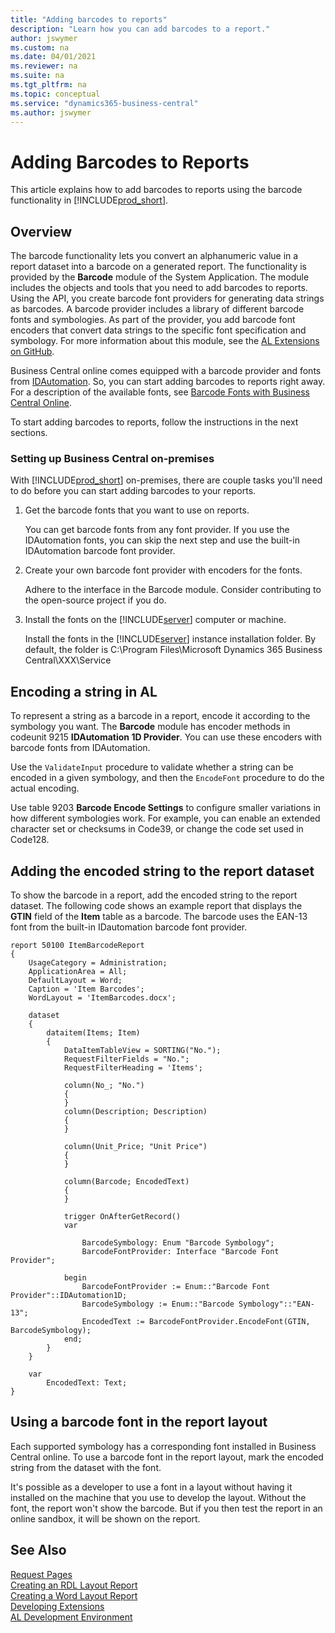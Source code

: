 ```yaml
---
title: "Adding barcodes to reports"
description: "Learn how you can add barcodes to a report."
author: jswymer
ms.custom: na
ms.date: 04/01/2021
ms.reviewer: na
ms.suite: na
ms.tgt_pltfrm: na
ms.topic: conceptual
ms.service: "dynamics365-business-central"
ms.author: jswymer
---
```


# Adding Barcodes to Reports

This article explains how to add barcodes to reports using the barcode functionality in [!INCLUDE[prod_short](includes/prod_short.md)].

## Overview

The barcode functionality lets you convert an alphanumeric value in a report dataset into a barcode on a generated report. The functionality is provided by the **Barcode** module of the System Application. The module includes the objects and tools that you need to add barcodes to reports. Using the API, you create barcode font providers for generating data strings as barcodes. A barcode provider includes a library of different barcode fonts and symbologies. As part of the provider, you add barcode font encoders that convert data strings to the specific font specification and symbology. For more information about this module, see the [AL Extensions on GitHub](https://github.com/microsoft/ALAppExtensions/tree/master/Modules/System/Barcode).

Business Central online comes equipped with a barcode provider and fonts from [IDAutomation](https://www.idautomation.com). So, you can start adding barcodes to reports right away. For a description of the available fonts, see [Barcode Fonts with Business Central Online](devenv-report-barcode-fonts.md).

To start adding barcodes to reports, follow the instructions in the next sections. 

### Setting up Business Central on-premises

With [!INCLUDE[prod_short](includes/prod_short.md)] on-premises, there are couple tasks you'll need to do before you can start adding barcodes to your reports.  

1. Get the barcode fonts that you want to use on reports.

    You can get barcode fonts from any font provider. If you use the IDAutomation fonts, you can skip the next step and use the built-in IDAutomation barcode font provider.

2. Create your own barcode font provider with encoders for the fonts.

   Adhere to the interface in the Barcode module. Consider contributing to the open-source project if you do.
3. Install the fonts on the [!INCLUDE[server](includes/server.md)] computer or machine.

    Install the fonts in the [!INCLUDE[server](includes/server.md)] instance installation folder. By default, the folder is C:\Program Files\Microsoft Dynamics 365 Business Central\XXX\Service

## Encoding a string in AL

To represent a string as a barcode in a report, encode it according to the symbology you want. The **Barcode** module has encoder methods in codeunit 9215 **IDAutomation 1D Provider**. You can use these encoders with barcode fonts from IDAutomation.

Use the `ValidateInput` procedure to validate whether a string can be encoded in a given symbology, and then the `EncodeFont` procedure to do the actual encoding.

Use table 9203 **Barcode Encode Settings** to configure smaller variations in how different symbologies work. For example, you can enable an extended character set or checksums in Code39, or change the code set used in Code128. 

## Adding the encoded string to the report dataset

To show the barcode in a report, add the encoded string to the report dataset. The following code shows an example report that displays the **GTIN** field of the **Item** table as a barcode. The barcode uses the EAN-13 font from the built-in IDautomation barcode font provider.

```al
report 50100 ItemBarcodeReport
{
    UsageCategory = Administration;
    ApplicationArea = All;
    DefaultLayout = Word;
    Caption = 'Item Barcodes';
    WordLayout = 'ItemBarcodes.docx';

    dataset
    {
        dataitem(Items; Item)
        {
            DataItemTableView = SORTING("No.");
            RequestFilterFields = "No.";
            RequestFilterHeading = 'Items';

            column(No_; "No.")
            {
            }
            column(Description; Description)
            {
            }

            column(Unit_Price; "Unit Price")
            {
            }

            column(Barcode; EncodedText)
            {
            }

            trigger OnAfterGetRecord()
            var

                BarcodeSymbology: Enum "Barcode Symbology";
                BarcodeFontProvider: Interface "Barcode Font Provider";

            begin
                BarcodeFontProvider := Enum::"Barcode Font Provider"::IDAutomation1D;
                BarcodeSymbology := Enum::"Barcode Symbology"::"EAN-13";
                EncodedText := BarcodeFontProvider.EncodeFont(GTIN, BarcodeSymbology);
            end;
        }
    }

    var
        EncodedText: Text;
}
```

## Using a barcode font in the report layout

Each supported symbology has a corresponding font installed in Business Central online. To use a barcode font in the report layout, mark the encoded string from the dataset with the font.

It's possible as a developer to use a font in a layout without having it installed on the machine that you use to develop the layout. Without the font, the report won't show the barcode. But if you then test the report in an online sandbox, it will be shown on the report.

## See Also
[Request Pages](devenv-request-pages.md)  
[Creating an RDL Layout Report](devenv-howto-rdl-report-layout.md)  
[Creating a Word Layout Report](devenv-howto-report-layout.md)  
[Developing Extensions](devenv-dev-overview.md)  
[AL Development Environment](devenv-reference-overview.md)  

